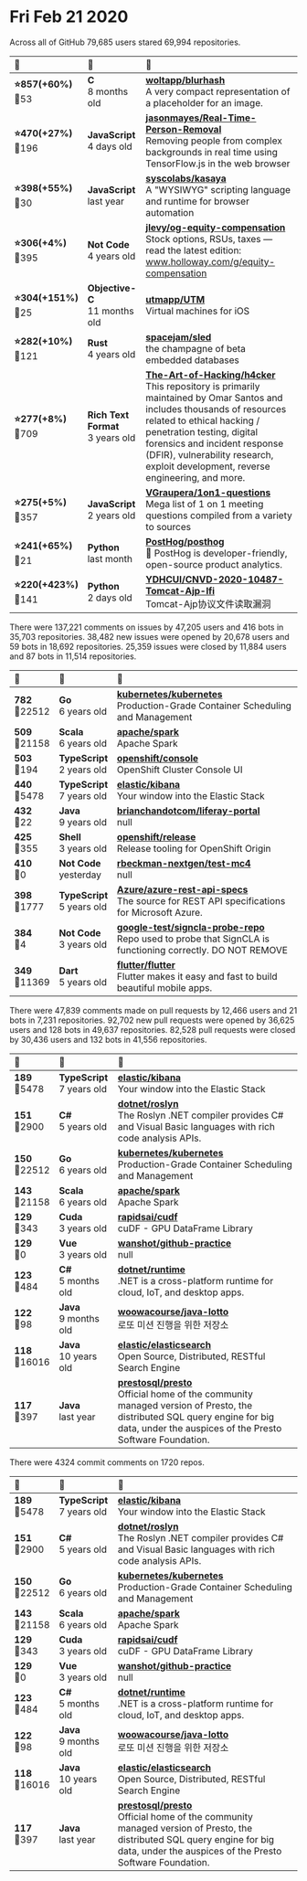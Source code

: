 # Fri Feb 21 2020

Across all of GitHub 79,685 users stared 
69,994 repositories. 

| :page_with_curl: | :calendar: | :page_with_curl: |
| :--- | :--- | :--- |
| **:star:857(+60%)**<br>:twisted_rightwards_arrows:53 | **C**<br>8 months old | **[woltapp/blurhash](https://github.com/woltapp/blurhash)**<br>A very compact representation of a placeholder for an image. |
| **:star:470(+27%)**<br>:twisted_rightwards_arrows:196 | **JavaScript**<br>4 days old | **[jasonmayes/Real-Time-Person-Removal](https://github.com/jasonmayes/Real-Time-Person-Removal)**<br>Removing people from complex backgrounds in real time using TensorFlow.js in the web browser |
| **:star:398(+55%)**<br>:twisted_rightwards_arrows:30 | **JavaScript**<br>last year | **[syscolabs/kasaya](https://github.com/syscolabs/kasaya)**<br>A "WYSIWYG" scripting language and runtime for browser automation |
| **:star:306(+4%)**<br>:twisted_rightwards_arrows:395 | **Not Code**<br>4 years old | **[jlevy/og-equity-compensation](https://github.com/jlevy/og-equity-compensation)**<br>Stock options, RSUs, taxes — read the latest edition: www.holloway.com/g/equity-compensation |
| **:star:304(+151%)**<br>:twisted_rightwards_arrows:25 | **Objective-C**<br>11 months old | **[utmapp/UTM](https://github.com/utmapp/UTM)**<br>Virtual machines for iOS |
| **:star:282(+10%)**<br>:twisted_rightwards_arrows:121 | **Rust**<br>4 years old | **[spacejam/sled](https://github.com/spacejam/sled)**<br>the champagne of beta embedded databases |
| **:star:277(+8%)**<br>:twisted_rightwards_arrows:709 | **Rich Text Format**<br>3 years old | **[The-Art-of-Hacking/h4cker](https://github.com/The-Art-of-Hacking/h4cker)**<br>This repository is primarily maintained by Omar Santos and includes thousands of resources related to ethical hacking  / penetration testing, digital forensics and incident response (DFIR), vulnerability research, exploit development, reverse engineering, and more. |
| **:star:275(+5%)**<br>:twisted_rightwards_arrows:357 | **JavaScript**<br>2 years old | **[VGraupera/1on1-questions](https://github.com/VGraupera/1on1-questions)**<br>Mega list of 1 on 1 meeting questions compiled from a variety to sources |
| **:star:241(+65%)**<br>:twisted_rightwards_arrows:21 | **Python**<br>last month | **[PostHog/posthog](https://github.com/PostHog/posthog)**<br>🦔 PostHog is developer-friendly, open-source product analytics. |
| **:star:220(+423%)**<br>:twisted_rightwards_arrows:141 | **Python**<br>2 days old | **[YDHCUI/CNVD-2020-10487-Tomcat-Ajp-lfi](https://github.com/YDHCUI/CNVD-2020-10487-Tomcat-Ajp-lfi)**<br>Tomcat-Ajp协议文件读取漏洞 |

There were 137,221 comments on issues by 47,205 users and 416 bots in 35,703 repositories.
38,482 new issues were opened by 20,678 users and 59 bots in 18,692 repositories.
25,359 issues were closed by 11,884 users and 87 bots in 11,514 repositories.

| :speech_balloon: | :calendar: | :page_with_curl: |
| :--- | :--- | :--- |
| **782**<br>:twisted_rightwards_arrows:22512 | **Go**<br>6 years old | **[kubernetes/kubernetes](https://github.com/kubernetes/kubernetes)**<br>Production-Grade Container Scheduling and Management |
| **509**<br>:twisted_rightwards_arrows:21158 | **Scala**<br>6 years old | **[apache/spark](https://github.com/apache/spark)**<br>Apache Spark |
| **503**<br>:twisted_rightwards_arrows:194 | **TypeScript**<br>2 years old | **[openshift/console](https://github.com/openshift/console)**<br>OpenShift Cluster Console UI |
| **440**<br>:twisted_rightwards_arrows:5478 | **TypeScript**<br>7 years old | **[elastic/kibana](https://github.com/elastic/kibana)**<br>Your window into the Elastic Stack |
| **432**<br>:twisted_rightwards_arrows:22 | **Java**<br>9 years old | **[brianchandotcom/liferay-portal](https://github.com/brianchandotcom/liferay-portal)**<br>null |
| **425**<br>:twisted_rightwards_arrows:355 | **Shell**<br>3 years old | **[openshift/release](https://github.com/openshift/release)**<br>Release tooling for OpenShift Origin |
| **410**<br>:twisted_rightwards_arrows:0 | **Not Code**<br>yesterday | **[rbeckman-nextgen/test-mc4](https://github.com/rbeckman-nextgen/test-mc4)**<br>null |
| **398**<br>:twisted_rightwards_arrows:1777 | **TypeScript**<br>5 years old | **[Azure/azure-rest-api-specs](https://github.com/Azure/azure-rest-api-specs)**<br>The source for REST API specifications for Microsoft Azure. |
| **384**<br>:twisted_rightwards_arrows:4 | **Not Code**<br>3 years old | **[google-test/signcla-probe-repo](https://github.com/google-test/signcla-probe-repo)**<br>Repo used to probe that SignCLA is functioning correctly.  DO NOT REMOVE |
| **349**<br>:twisted_rightwards_arrows:11369 | **Dart**<br>5 years old | **[flutter/flutter](https://github.com/flutter/flutter)**<br>Flutter makes it easy and fast to build beautiful mobile apps. |

There were 47,839 comments made on pull requests by 12,466 users and 21 bots in 7,231 repositories.
92,702 new pull requests were opened by 36,625 users and 128 bots in 49,637 repositories.
82,528 pull requests were closed by 30,436 users and 132 bots in 41,556 repositories.

| :speech_balloon: | :calendar: | :page_with_curl: |
| :--- | :--- | :--- |
| **189**<br>:twisted_rightwards_arrows:5478 | **TypeScript**<br>7 years old | **[elastic/kibana](https://github.com/elastic/kibana)**<br>Your window into the Elastic Stack |
| **151**<br>:twisted_rightwards_arrows:2900 | **C#**<br>5 years old | **[dotnet/roslyn](https://github.com/dotnet/roslyn)**<br>The Roslyn .NET compiler provides C# and Visual Basic languages with rich code analysis APIs. |
| **150**<br>:twisted_rightwards_arrows:22512 | **Go**<br>6 years old | **[kubernetes/kubernetes](https://github.com/kubernetes/kubernetes)**<br>Production-Grade Container Scheduling and Management |
| **143**<br>:twisted_rightwards_arrows:21158 | **Scala**<br>6 years old | **[apache/spark](https://github.com/apache/spark)**<br>Apache Spark |
| **129**<br>:twisted_rightwards_arrows:343 | **Cuda**<br>3 years old | **[rapidsai/cudf](https://github.com/rapidsai/cudf)**<br>cuDF - GPU DataFrame Library |
| **129**<br>:twisted_rightwards_arrows:0 | **Vue**<br>3 years old | **[wanshot/github-practice](https://github.com/wanshot/github-practice)**<br>null |
| **123**<br>:twisted_rightwards_arrows:484 | **C#**<br>5 months old | **[dotnet/runtime](https://github.com/dotnet/runtime)**<br>.NET is a cross-platform runtime for cloud, IoT, and desktop apps. |
| **122**<br>:twisted_rightwards_arrows:98 | **Java**<br>9 months old | **[woowacourse/java-lotto](https://github.com/woowacourse/java-lotto)**<br>로또 미션 진행을 위한 저장소 |
| **118**<br>:twisted_rightwards_arrows:16016 | **Java**<br>10 years old | **[elastic/elasticsearch](https://github.com/elastic/elasticsearch)**<br>Open Source, Distributed, RESTful Search Engine |
| **117**<br>:twisted_rightwards_arrows:397 | **Java**<br>last year | **[prestosql/presto](https://github.com/prestosql/presto)**<br>Official home of the community managed version of Presto, the distributed SQL query engine for big data, under the auspices of the Presto Software Foundation. |

There were 4324 commit comments on 1720 repos.

| :speech_balloon: | :calendar: | :page_with_curl: |
| :--- | :--- | :--- |
| **189**<br>:twisted_rightwards_arrows:5478 | **TypeScript**<br>7 years old | **[elastic/kibana](https://github.com/elastic/kibana)**<br>Your window into the Elastic Stack |
| **151**<br>:twisted_rightwards_arrows:2900 | **C#**<br>5 years old | **[dotnet/roslyn](https://github.com/dotnet/roslyn)**<br>The Roslyn .NET compiler provides C# and Visual Basic languages with rich code analysis APIs. |
| **150**<br>:twisted_rightwards_arrows:22512 | **Go**<br>6 years old | **[kubernetes/kubernetes](https://github.com/kubernetes/kubernetes)**<br>Production-Grade Container Scheduling and Management |
| **143**<br>:twisted_rightwards_arrows:21158 | **Scala**<br>6 years old | **[apache/spark](https://github.com/apache/spark)**<br>Apache Spark |
| **129**<br>:twisted_rightwards_arrows:343 | **Cuda**<br>3 years old | **[rapidsai/cudf](https://github.com/rapidsai/cudf)**<br>cuDF - GPU DataFrame Library |
| **129**<br>:twisted_rightwards_arrows:0 | **Vue**<br>3 years old | **[wanshot/github-practice](https://github.com/wanshot/github-practice)**<br>null |
| **123**<br>:twisted_rightwards_arrows:484 | **C#**<br>5 months old | **[dotnet/runtime](https://github.com/dotnet/runtime)**<br>.NET is a cross-platform runtime for cloud, IoT, and desktop apps. |
| **122**<br>:twisted_rightwards_arrows:98 | **Java**<br>9 months old | **[woowacourse/java-lotto](https://github.com/woowacourse/java-lotto)**<br>로또 미션 진행을 위한 저장소 |
| **118**<br>:twisted_rightwards_arrows:16016 | **Java**<br>10 years old | **[elastic/elasticsearch](https://github.com/elastic/elasticsearch)**<br>Open Source, Distributed, RESTful Search Engine |
| **117**<br>:twisted_rightwards_arrows:397 | **Java**<br>last year | **[prestosql/presto](https://github.com/prestosql/presto)**<br>Official home of the community managed version of Presto, the distributed SQL query engine for big data, under the auspices of the Presto Software Foundation. |

